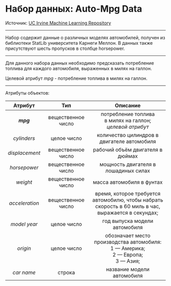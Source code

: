 Набор данных: Auto-Mpg Data
==

Источник: [UC Irvine Machine Learning Repository](https://archive.ics.uci.edu/ml/datasets/Auto+MPG)
___
Набор содержит данные о различных моделях автомобилей, получен из библиотеки StatLib университета Карнеги Меллон.
В данных также присутствуют шесть пропусков в столбце horsepower.
___
Для данного набора данных необходимо предсказать потребление топлива для каждого автомобиля, выраженных в милях на галлон.

Целевой атрибут *mpg* - потребление топлива в милях на галлон.
___
Атрибуты объектов:

|     Атрибут    |         Тип        |                                                 Описание                                                |
|:--------------:|:------------------:|:-------------------------------------------------------------------------------------------------------:|
|    __*mpg*__   | вещественное число |                       потребление топлива <br>в милях на галлон;<br>_целевой атрибут_                   |
|   *cylinders*  |     целое число    |                               количество цилиндров в двигателе автомобиля                               |
| *displacement* | вещественное число |                                     рабочий объём двигателя в дюймах                                    |
|  *horsepower*  | вещественное число |                                   мощность двигателя в лошадиных силах                                  |
|    *weight*    | вещественное число |                                        масса автомобиля в фунтах                                        |
| *acceleration* | вещественное число | время, которое требуется автомобилю, чтобы набрать <br>скорость в 60 миль в час, выражается в секундах; |
|  *model year*  |     целое число    |                                      год выпуска модели автомобиля                                      |
|    *origin*    |     целое число    |          обозначает место производства автомобиля:<br>1 — Америка;<br>2 — Европа;<br>3 — Азия;          |
|   *car name*   |       строка       |                                        название модели автомобиля                                       |